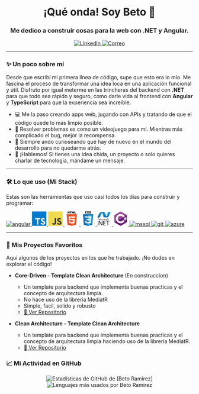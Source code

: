 <h1 align="center">
  ¡Qué onda! Soy Beto 👋
</h1>
<h3 align="center">Me dedico a construir cosas para la web con .NET y Angular.</h3>

<p align="center">
  <a href="https://www.linkedin.com/in/beto-ramirez" target="_blank">
    <img src="https://img.shields.io/badge/LinkedIn-0A66C2?style=for-the-badge&logo=linkedin&logoColor=white" alt="LinkedIn"/>
  </a>  
  <a href="mailto:[maramirez10@gmail.com]">
    <img src="https://img.shields.io/badge/Escríbeme-D14836?style=for-the-badge&logo=gmail&logoColor=white" alt="Correo"/>
  </a>
</p>

---

### ✨ Un poco sobre mí

Desde que escribí mi primera línea de código, supe que esto era lo mío. Me fascina el proceso de transformar una idea loca en una aplicación funcional y útil. Disfruto por igual meterme en las trincheras del backend con **.NET** para que todo sea rápido y seguro, como darle vida al frontend con **Angular** y **TypeScript** para que la experiencia sea increíble.

* 💻 Me la paso creando apps web, jugando con APIs y tratando de que el código quede lo más limpio posible.
* 🤔 Resolver problemas es como un videojuego para mí. Mientras más complicado el bug, mejor la recompensa.
* 🚀 Siempre ando curioseando qué hay de nuevo en el mundo del desarrollo para no quedarme atrás.
* 💬 ¡Hablemos! Si tienes una idea chida, un proyecto o solo quieres charlar de tecnología, mándame un mensaje.

---

### 🛠️ Lo que uso (Mi Stack)

Estas son las herramientas que uso casi todos los días para construir y programar:

<p align="left">
  <a href="https://angular.io" target="_blank" rel="noreferrer">
    <img src="https://angular.io/assets/images/logos/angular/angular.svg" alt="angular" width="40" height="40"/>
  </a>
  <a href="https://www.typescriptlang.org/" target="_blank" rel="noreferrer">
    <img src="https://raw.githubusercontent.com/devicons/devicon/master/icons/typescript/typescript-original.svg" alt="typescript" width="40" height="40"/>
  </a>
  <a href="https://developer.mozilla.org/en-US/docs/Web/JavaScript" target="_blank" rel="noreferrer">
    <img src="https://raw.githubusercontent.com/devicons/devicon/master/icons/javascript/javascript-original.svg" alt="javascript" width="40" height="40"/>
  </a>
  <a href="https://www.w3.org/html/" target="_blank" rel="noreferrer">
    <img src="https://raw.githubusercontent.com/devicons/devicon/master/icons/html5/html5-original-wordmark.svg" alt="html5" width="40" height="40"/>
  </a>
  <a href="https://www.w3schools.com/css/" target="_blank" rel="noreferrer">
    <img src="https://raw.githubusercontent.com/devicons/devicon/master/icons/css3/css3-original-wordmark.svg" alt="css3" width="40" height="40"/>
  </a>
  
  <a href="https://dotnet.microsoft.com/" target="_blank" rel="noreferrer">
    <img src="https://raw.githubusercontent.com/devicons/devicon/master/icons/dot-net/dot-net-original-wordmark.svg" alt="dotnet" width="40" height="40"/>
  </a>
  <a href="https://learn.microsoft.com/en-us/dotnet/csharp/" target="_blank" rel="noreferrer">
    <img src="https://raw.githubusercontent.com/devicons/devicon/master/icons/csharp/csharp-original.svg" alt="csharp" width="40" height="40"/>
  </a>
  
  <a href="https://www.microsoft.com/sql-server" target="_blank" rel="noreferrer">
    <img src="https://www.svgrepo.com/show/303229/microsoft-sql-server-logo.svg" alt="mssql" width="40" height="40"/>
  </a>
  <a href="https://git-scm.com/" target="_blank" rel="noreferrer">
    <img src="https://www.vectorlogo.zone/logos/git-scm/git-scm-icon.svg" alt="git" width="40" height="40"/>
  </a>
  <a href="https://azure.microsoft.com" target="_blank" rel="noreferrer">
    <img src="https://www.vectorlogo.zone/logos/microsoft_azure/microsoft_azure-icon.svg" alt="azure" width="40" height="40"/>
  </a>
</p>

---

### 📌 Mis Proyectos Favoritos

Aquí algunos de los proyectos en los que he trabajado. ¡No dudes en explorar el código!

* **Core-Driven - Template Clean Architecture** (En construccion)
    * Un template para backend que implementa buenas practicas y el concepto de arquitectura limpia.
    * No hace uso de la libreria MediatR
    * Simple, facil, solido y robusto
    * [📂 Ver Repositorio](https://github.com/betoramiz/coredriven)

* **Clean Architecture - Template Clean Architecture**
    * Un template para backend que implementa buenas practicas y el concepto de arquitectura limpia haciendo uso de la libreria MediatR.    
    * [📂 Ver Repositorio](https://github.com/betoramiz/CleanArchitecture)

### 📈 Mi Actividad en GitHub

<p align="center">
  <img src="https://github-readme-stats.vercel.app/api?username=betoramiz&show_icons=true&theme=dracula&include_all_commits=true&count_private=true" alt="Estadísticas de GitHub de [Beto Ramirez]" />
  <br/>
  <img src="https://github-readme-stats.vercel.app/api/top-langs/?username=betoramiz&layout=compact&langs_count=6&theme=dracula" alt="Lenguajes más usados por Beto Ramirez" />
</p>
